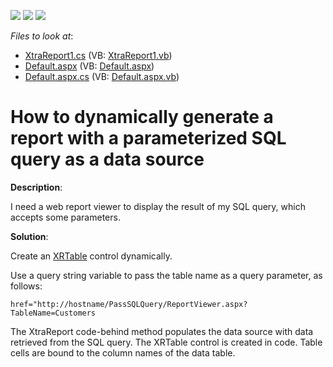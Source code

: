 <!-- default badges list -->
![](https://img.shields.io/endpoint?url=https://codecentral.devexpress.com/api/v1/VersionRange/128600472/15.1.9%2B)
[![](https://img.shields.io/badge/Open_in_DevExpress_Support_Center-FF7200?style=flat-square&logo=DevExpress&logoColor=white)](https://supportcenter.devexpress.com/ticket/details/E889)
[![](https://img.shields.io/badge/📖_How_to_use_DevExpress_Examples-e9f6fc?style=flat-square)](https://docs.devexpress.com/GeneralInformation/403183)
<!-- default badges end -->
<!-- default file list -->
*Files to look at*:

* [XtraReport1.cs](./CS/WebSite/App_Code/XtraReport1.cs) (VB: [XtraReport1.vb](./VB/WebSite/App_Code/XtraReport1.vb))
* [Default.aspx](./CS/WebSite/Default.aspx) (VB: [Default.aspx](./VB/WebSite/Default.aspx))
* [Default.aspx.cs](./CS/WebSite/Default.aspx.cs) (VB: [Default.aspx.vb](./VB/WebSite/Default.aspx.vb))
<!-- default file list end -->
# How to dynamically generate a report with a parameterized SQL query as a data source

<strong>Description</strong>:

I need a web report viewer to display the result of my SQL query, which accepts some parameters.

<strong>Solution</strong>:

Create an <a href="https://documentation.devexpress.com/#XtraReports/clsDevExpressXtraReportsUIXRTabletopic">XRTable</a> control dynamically.

Use a query string variable to pass the table name as a query parameter, as follows:
  
`href="http://hostname/PassSQLQuery/ReportViewer.aspx?TableName=Customers`

The XtraReport code-behind method populates the data source with data retrieved from the SQL query. The XRTable control is created in code. Table cells are bound to the column names of the data table.



